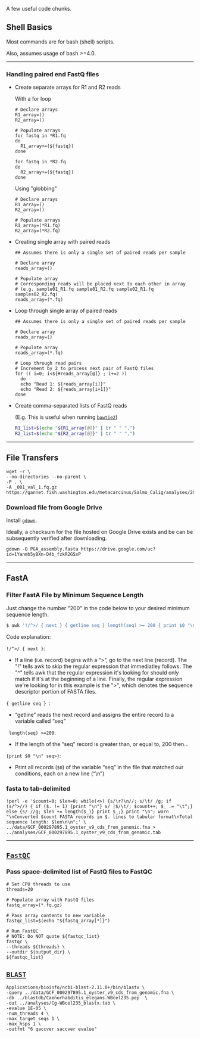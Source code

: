 A few useful code chunks.

## Shell Basics

Most commands are for bash (shell) scripts.

Also, assumes usage of bash >=4.0.

---

### Handling paired end FastQ files

- Create separate arrays for R1 and R2 reads

    With a for loop
    ```shell
    # Declare arrays
    R1_array=()
    R2_array=()

    # Populate arrays
    for fastq in *R1.fq
    do
      R1_array+=(${fastq})
    done

    for fastq in *R2.fq
    do
      R2_array+=(${fastq})
    done
    ```

    Using "globbing"
    ```shell
    # Declare arrays
    R1_array=()
    R2_array=()

    # Populate arrays
    R1_array=(*R1.fq)
    R2_array=(*R2.fq)
    ```

- Creating single array with paired reads

    ```shell
    ## Assumes there is only a single set of paired reads per sample

    # Declare array
    reads_array=()

    # Populate array
    # Corresponding reads will be placed next to each other in array
    # (e.g. sample01_R1.fq sample01_R2.fq sample02_R1.fq samples02_R2.fq)
    reads_array=(*.fq)
    ```

- Loop through single array of paired reads

    ```shell
    ## Assumes there is only a single set of paired reads per sample

    # Declare array
    reads_array=()

    # Populate array
    reads_array=(*.fq)

    # Loop through read pairs
    # Increment by 2 to process next pair of FastQ files
    for (( i=0; i<${#reads_array[@]} ; i+=2 ))
      do
      echo "Read 1: ${reads_array[i]}"
      echo "Read 2: ${reads_array[i+1]}"
    done
    ```

- Create comma-separated lists of FastQ reads

    (E.g. This is useful when running [`bowtie2`](https://github.com/BenLangmead/bowtie2))

    ```bash
    R1_list=$(echo "${R1_array[@]}" | tr " " ",")
    R2_list=$(echo "${R2_array[@]}" | tr " " ",")
    ```

---

## File Transfers


```
wget -r \
--no-directories --no-parent \
-P . \
-A _001_val_1.fq.gz https://gannet.fish.washington.edu/metacarcinus/Salmo_Calig/analyses/20190806_TrimGalore/
```

### Download file from Google Drive

Install [`gdown`](https://github.com/wkentaro/gdown).

Ideally, a checksum for the file hosted on Google Drive exists and be can be
subsequently verified after downloading.

```
gdown -O PGA_assembly.fasta https://drive.google.com/uc?id=1Yanmb5yBXn-D4b_fzkR2GSxP
```


---

## FastA

###  Filter FastA File by Minimum Sequence Length
 Just change the number "200" in the code below to your desired minimum sequence length.

 ```bash
 $ awk '!/^>/ { next } { getline seq } length(seq) >= 200 { print $0 "\n" seq }' InputFastaFile.fasta
 ```

 Code explanation:

 `!/^>/ { next }`:

 - If a line (i.e. record) begins with a “>”, go to the next line (record). The "!" tells awk to skip the regular expression that immediatley follows. The "^" tells awk that the regular expression it's looking for should only match if it's at the beginning of a line. Finally, the regular expression we're looking for in this example is the ">", which denotes the sequence descriptor portion of FASTA files.

`{ getline seq } `:

 - “getline” reads the next record and assigns the entire record to a variable called “seq”

` length(seq) >=200`:

- If the length of the “seq” record is greater than, or equal to, 200 then…

`{print $0 "\n" seq>}`:

 - Print all records (`$0`) of the variable “seq” in the file that matched our conditions, each on a new line (“\n”)

### fasta to tab-delimited

```
!perl -e '$count=0; $len=0; while(<>) {s/\r?\n//; s/\t/ /g; if (s/^>//) { if ($. != 1) {print "\n"} s/ |$/\t/; $count++; $_ .= "\t";} else {s/ //g; $len += length($_)} print $_;} print "\n"; warn "\nConverted $count FASTA records in $. lines to tabular format\nTotal sequence length: $len\n\n";' \
../data/GCF_000297895.1_oyster_v9_cds_from_genomic.fna > ../analyses/GCF_000297895.1_oyster_v9_cds_from_genomic.tab
```

---

## [`FastQC`](https://www.bioinformatics.babraham.ac.uk/projects/fastqc/)

### Pass space-delimited list of FastQ files to FastQC

```shell
# Set CPU threads to use
threads=20

# Populate array with FastQ files
fastq_array=(*.fq.gz)

# Pass array contents to new variable
fastqc_list=$(echo "${fastq_array[*]}")

# Run FastQC
# NOTE: Do NOT quote ${fastqc_list}
fastqc \
--threads ${threads} \
--outdir ${output_dir} \
${fastqc_list}
```


## [`BLAST`](https://www.ncbi.nlm.nih.gov/books/NBK279690/)

```
Applications/bioinfo/ncbi-blast-2.11.0+/bin/blastx \
-query ../data/GCF_000297895.1_oyster_v9_cds_from_genomic.fna \
-db ../blastdb/Caenorhabditis_elegans.WBcel235.pep  \
-out ../analyses/Cg-WBcel235_blastx.tab \
-evalue 1E-05 \
-num_threads 4 \
-max_target_seqs 1 \
-max_hsps 1 \
-outfmt "6 qaccver saccver evalue"
```
